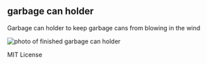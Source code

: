 ## garbage can holder

Garbage can holder to keep garbage cans from blowing in the wind

![photo of finished garbage can holder](./pictures/IMG_5185.jpeg)

MIT License
